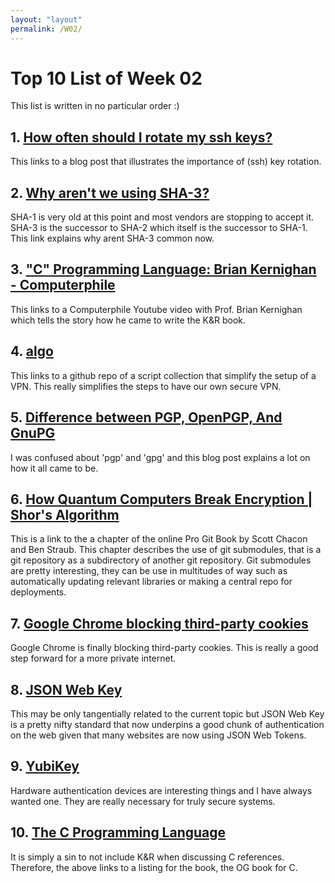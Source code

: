 ```yaml
---
layout: "layout"
permalink: /W02/
---
```

# Top 10 List of Week 02
This list is written in no particular order :)

## 1. [How often should I rotate my ssh keys?](https://tailscale.com/blog/rotate-ssh-keys/)
This links to a blog post that illustrates the importance of (ssh) key rotation.

## 2. [Why aren't we using SHA-3?](https://www.csoonline.com/article/3256088/why-arent-we-using-sha3.html)
SHA-1 is very old at this point and most vendors are stopping to accept it. SHA-3 is the successor to SHA-2 which itself is the successor to SHA-1. This link explains why arent SHA-3 common now.

## 3. ["C" Programming Language: Brian Kernighan - Computerphile](https://www.youtube.com/watch?v=de2Hsvxaf8M)
This links to a Computerphile Youtube video with Prof. Brian Kernighan which tells the story how he came to write the K&R book.

## 4. [algo](https://github.com/trailofbits/algo)
This links to a github repo of a script collection that simplify the setup of a VPN. This really simplifies the steps to have our own secure VPN.

## 5. [Difference between PGP, OpenPGP, And GnuPG](https://blog.ipswitch.com/the-difference-between-pgp-openpgp-and-gnupg-encryption)
I was confused about  'pgp' and 'gpg' and this blog post explains a lot on how it all came to be.

## 6. [How Quantum Computers Break Encryption | Shor's Algorithm](https://www.youtube.com/watch?v=lvTqbM5Dq4Q&vl=en)
This is a link to the a chapter of the online Pro Git Book by Scott Chacon and Ben Straub. This chapter describes the use of git submodules, that is a git repository as a subdirectory of another git repository. Git submodules are pretty interesting, they can be use in multitudes of way such as automatically updating relevant libraries or making a central repo for deployments.

## 7. [Google Chrome blocking third-party cookies](https://www.theverge.com/2020/1/14/21064698/google-third-party-cookies-chrome-two-years-privacy-safari-firefox)
Google Chrome is finally blocking third-party cookies. This is really a good step forward for a more private internet.

## 8. [JSON Web Key](https://tools.ietf.org/html/rfc7517/)
This may be only tangentially related to the current topic but JSON Web Key is a pretty nifty standard that now underpins a good chunk of authentication on the web given that many websites are now using JSON Web Tokens.

## 9. [YubiKey](https://www.yubico.com/products/yubikey-5-overview/)
Hardware authentication devices are interesting things and I have always wanted one. They are really necessary for truly secure systems.

## 10. [The C Programming Language](https://www.pearson.com/us/higher-education/program/Kernighan-C-Programming-Language-2nd-Edition/PGM54487.html)
It is simply a sin to not include K&R when discussing C references. Therefore, the above links to a listing for the book, the OG book for C.
